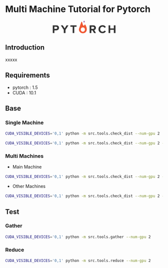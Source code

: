 # Multi Machine Tutorial for Pytorch
<p align="center"><img width="40%" src="./img/pytorch.png"></p>

## Introduction
xxxxx

## Requirements
* pytorch : 1.5
* CUDA : 10.1

## Base

### Single Machine
```bash
CUDA_VISIBLE_DEVICES='0,1' python -m src.tools.check_dist --num-gpu 2
```

```bash
CUDA_VISIBLE_DEVICES='0,1' python -m src.tools.check_dist --num-gpu 2 --dist_port 47515
```

### Multi Machines
* Main Machine

```bash
CUDA_VISIBLE_DEVICES='0,1' python -m src.tools.check_dist --num-gpu 2 --num-machine 2 --machine-rank 0
```

* Other Machines

```bash
CUDA_VISIBLE_DEVICES='0,1' python -m src.tools.check_dist --num-gpu 2 --num-machine 2 --machine-rank 1 --dist_ip xxx.xxx.xxx.xxx --dist_port xxxxx
```

## Test

### Gather
```bash
CUDA_VISIBLE_DEVICES='0,1' python -m src.tools.gather --num-gpu 2
```

### Reduce
```bash
CUDA_VISIBLE_DEVICES='0,1' python -m src.tools.reduce --num-gpu 2
```
